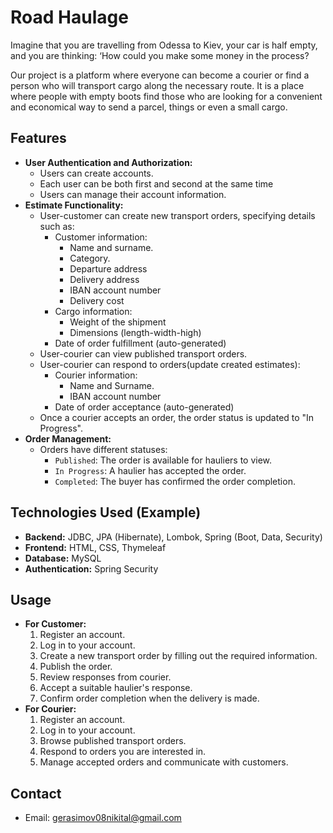 # Road Haulage

Imagine that you are travelling from Odessa to Kiev, your car is half empty, and you are thinking: 
‘How could you make some money in the process?

Our project is a platform where everyone can become a courier or find a person 
who will transport cargo along the necessary route. 
It is a place where people with empty boots find those who are looking for a 
convenient and economical way to send a parcel, things or even a small cargo.

## Features

*   **User Authentication and Authorization:**
    *   Users can create accounts.
    *   Each user can be both first and second at the same time
    *   Users can manage their account information.
* **Estimate Functionality:**
    * User-customer can create new transport orders, specifying details such as:
        * Customer information:
            * Name and surname.
            * Category.
            * Departure address
            * Delivery address
            * IBAN account number
            * Delivery cost
        * Cargo information:
            * Weight of the shipment
            * Dimensions (length-width-high)
        * Date of order fulfillment (auto-generated)
    *   User-courier can view published transport orders.
    *   User-courier can respond to orders(update created estimates):
        * Courier information:
            * Name and Surname.
            * IBAN account number
        * Date of order acceptance (auto-generated)
    *   Once a courier accepts an order, the order status is updated to "In Progress".
*   **Order Management:**
    *   Orders have different statuses:
        *   `Published`: The order is available for hauliers to view.
        *   `In Progress`: A haulier has accepted the order.
        *   `Completed`: The buyer has confirmed the order completion.

## Technologies Used (Example)

*   **Backend:** JDBC, JPA (Hibernate), Lombok, Spring (Boot, Data, Security)
*   **Frontend:** HTML, CSS, Thymeleaf
*   **Database:** MySQL
*   **Authentication:** Spring Security

## Usage

*   **For Customer:**
    1.  Register an account.
    2.  Log in to your account.
    3.  Create a new transport order by filling out the required information.
    4.  Publish the order.
    5.  Review responses from courier.
    6.  Accept a suitable haulier's response.
    7.  Confirm order completion when the delivery is made.
*   **For Courier:**
    1.  Register an account.
    2.  Log in to your account.
    3.  Browse published transport orders.
    4.  Respond to orders you are interested in.
    5.  Manage accepted orders and communicate with customers.

## Contact

* Email: gerasimov08nikital@gmail.com